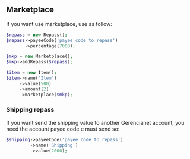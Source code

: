 ## Marketplace ##

If you want use marketplace, use as follow:

```php
$repass = new Repass();
$repass->payeeCode('payee_code_to_repass')
       ->percentage(7000);

$mkp = new Marketplace();
$mkp->addRepass($repass);

$item = new Item();
$item->name('Item')
     ->value(500)
     ->amount(2)
     ->marketplace($mkp);
```

### Shipping repass ###

If you want send the shipping value to another Gerencianet account, you need the account payee code e must send so:
```php
$shipping->payeeCode('payee_code_to_repass')
         ->name('Shipping')
         ->value(2000);
```